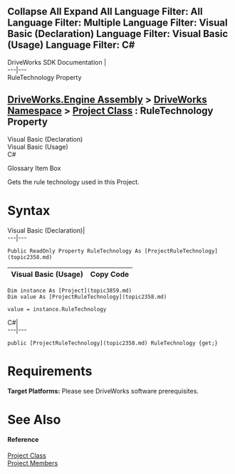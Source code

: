        

 Collapse All Expand All  Language Filter: All  Language Filter: Multiple  Language Filter: Visual Basic (Declaration) Language Filter: Visual Basic (Usage) Language Filter: C#  
---  
DriveWorks SDK Documentation  |   
---|---  
RuleTechnology Property   
  
[DriveWorks.Engine Assembly](topic2156.md) > [DriveWorks Namespace](topic2159.md) > [Project Class](topic3859.md) : RuleTechnology Property  
---  
  
Visual Basic (Declaration)    
Visual Basic (Usage)    
C# 

Glossary Item Box

Gets the rule technology used in this Project. 

# Syntax

Visual Basic (Declaration)|   
---|---  
      
    
    Public ReadOnly Property RuleTechnology As [ProjectRuleTechnology](topic2358.md)  
  
Visual Basic (Usage)| Copy Code  
---|---  
      
    
    Dim instance As [Project](topic3859.md)
    Dim value As [ProjectRuleTechnology](topic2358.md)
     
    value = instance.RuleTechnology  
  
C#|   
---|---  
      
    
    public [ProjectRuleTechnology](topic2358.md) RuleTechnology {get;}  
  
# Requirements

**Target Platforms:** Please see DriveWorks software prerequisites.

# See Also

#### Reference

[Project Class](topic3859.md)   
[Project Members](topic3860.md)


